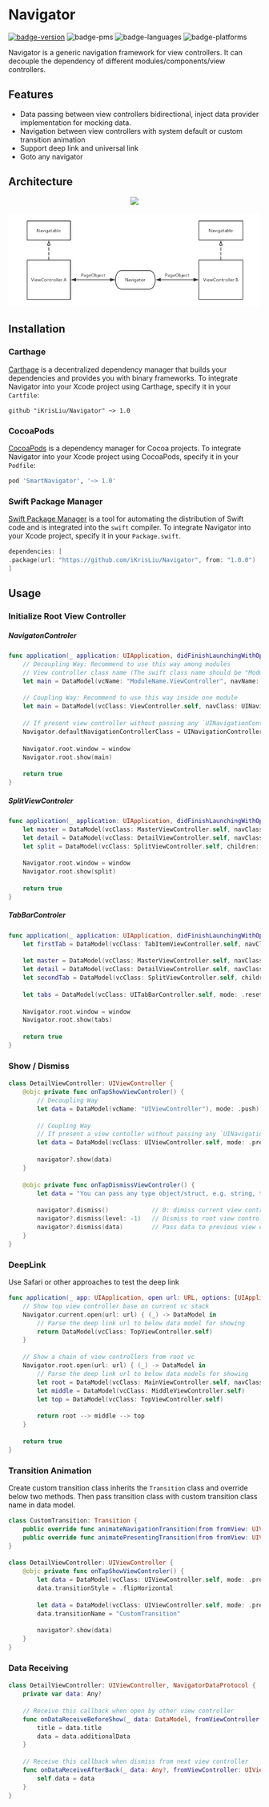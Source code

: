 # Navigator

[![badge-version](https://img.shields.io/cocoapods/v/SmartNavigator.svg?label=version)](https://github.com/iKrisLiu/Navigator/releases)
![badge-pms](https://img.shields.io/badge/languages-Swift|ObjC-orange.svg)
![badge-languages](https://img.shields.io/badge/supports-Carthage|CocoaPods|SwiftPM-green.svg)
![badge-platforms](https://img.shields.io/cocoapods/p/SmartNavigator.svg?style=flat)

Navigator is a generic navigation framework for view controllers. It can decouple the dependency of different modules/components/view controllers.

## Features
- Data passing between view controllers bidirectional, inject data provider implementation for mocking data.
- Navigation between view controllers with system default or custom transition animation
- Support deep link and universal link
- Goto any navigator

## Architecture
<p align="center"><img src ="./Images/Navigator.jpg" /></p>
<p align="center"><img src ="./Images/DataPassing.jpg" /></p>

## Installation
### Carthage
[Carthage](https://github.com/Carthage/Carthage) is a decentralized dependency manager that builds your dependencies and provides you with binary frameworks. To integrate Navigator into your Xcode project using Carthage, specify it in your `Cartfile`:

```ogdl
github "iKrisLiu/Navigator" ~> 1.0
```

### CocoaPods
[CocoaPods](https://cocoapods.org) is a dependency manager for Cocoa projects. To integrate Navigator into your Xcode project using CocoaPods, specify it in your `Podfile`:

```ruby
pod 'SmartNavigator', '~> 1.0'
```

### Swift Package Manager
[Swift Package Manager](https://swift.org/package-manager/) is a tool for automating the distribution of Swift code and is integrated into the `swift` compiler. To integrate Navigator into your Xcode project, specify it in your `Package.swift`.

```swift
dependencies: [
.package(url: "https://github.com/iKrisLiu/Navigator", from: "1.0.0")
]
```

## Usage
### Initialize Root View Controller

##### NavigatonControler
```swift
func application(_ application: UIApplication, didFinishLaunchingWithOptions launchOptions: [UIApplication.LaunchOptionsKey: Any]?) -> Bool {
    // Decoupling Way: Recommend to use this way among modules
    // View controller class name (The swift class name should be "ModuleName.ClassName")
    let main = DataModel(vcName: "ModuleName.ViewController", navName: "UINavigationController", mode: .reset)
    
    // Coupling Way: Recommend to use this way inside one module
    let main = DataModel(vcClass: ViewController.self, navClass: UINavigationController.self, mode: .reset)
    
    // If present view controller without passing any `UINavigationController`, use it as default one.
    Navigator.defaultNavigationControllerClass = UINavigationController.self
    
    Navigator.root.window = window
    Navigator.root.show(main)
    
    return true
}
```

##### SplitViewControler
```swift
func application(_ application: UIApplication, didFinishLaunchingWithOptions launchOptions: [UIApplication.LaunchOptionsKey: Any]?) -> Bool {
    let master = DataModel(vcClass: MasterViewController.self, navClass: UINavigationController.self)
    let detail = DataModel(vcClass: DetailViewController.self, navClass: UINavigationController.self)
    let split = DataModel(vcClass: SplitViewController.self, children: [master, detail])
    
    Navigator.root.window = window
    Navigator.root.show(split)
    
    return true
}
```

##### TabBarControler
```swift
func application(_ application: UIApplication, didFinishLaunchingWithOptions launchOptions: [UIApplication.LaunchOptionsKey: Any]?) -> Bool {
    let firstTab = DataModel(vcClass: TabItemViewController.self, navClass: UINavigationController.self)
    
    let master = DataModel(vcClass: MasterViewController.self, navClass: UINavigationController.self)
    let detail = DataModel(vcClass: DetailViewController.self, navClass: UINavigationController.self)
    let secondTab = DataModel(vcClass: SplitViewController.self, children: [master, detail])
    
    let tabs = DataModel(vcClass: UITabBarController.self, mode: .reset, children: [firstTab, secondTab])
    
    Navigator.root.window = window
    Navigator.root.show(tabs)
    
    return true
}
```

### Show / Dismiss
```swift
class DetailViewController: UIViewController {
    @objc private func onTapShowViewControler() {
        // Decoupling Way
        let data = DataModel(vcName: "UIViewController"), mode: .push)
        
        // Coupling Way
        // If present a view contoller without passing any `UINavigationController`, it will use `Navigator.defaultNavigationControllerClass`.
        let data = DataModel(vcClass: UIViewController.self, mode: .present, title: "Hello", additionalData: "You can pass any type object")
        
        navigator?.show(data)
    }
    
    @objc private func onTapDismissViewControler() {
        let data = "You can pass any type object/struct, e.g. string, tuple, dictionary and so on"
        
        navigator?.dismiss()            // 0: dimiss current view controller, 1: dismiss top two view controllers.
        navigator?.dismiss(level: -1)   // Dismiss to root view controller of current navigator
        navigator?.dismiss(data)        // Pass data to previous view controller when dismiss
    }
}
```

### DeepLink
Use Safari or other approaches to test the deep link

```swift
func application(_ app: UIApplication, open url: URL, options: [UIApplication.OpenURLOptionsKey: Any] = [:]) -> Bool {
    // Show top view controller base on current vc stack
    Navigator.current.open(url: url) { (_) -> DataModel in
        // Parse the deep link url to below data model for showing
        return DataModel(vcClass: TopViewController.self)
    }

    // Show a chain of view controllers from root vc
    Navigator.root.open(url: url) { (_) -> DataModel in
        // Parse the deep link url to below data models for showing
        let root = DataModel(vcClass: MainViewController.self, navClass: UINavigationController.self, mode: .reset)
        let middle = DataModel(vcClass: MiddleViewController.self)
        let top = DataModel(vcClass: TopViewController.self)

        return root --> middle --> top
    }

    return true
}
```

### Transition Animation
Create custom transition class inherits the `Transition` class and override below two methods. Then pass transition class with custom transition class name in data model.

```swift
class CustomTransition: Transition {
	public override func animateNavigationTransition(from fromView: UIView?, to toView: UIView?) { }
	public override func animatePresentingTransition(from fromView: UIView?, to toView: UIView?) { }
}

class DetailViewController: UIViewController {
    @objc private func onTapShowViewControler() {
        let data = DataModel(vcClass: UIViewController.self, mode: .present)
        data.transitionStyle = .flipHorizontal
        
        let data = DataModel(vcClass: UIViewController.self, mode: .present)
        data.transitionName = "CustomTransition"

        navigator?.show(data)
    }
}
```

### Data Receiving
```swift
class DetailViewController: UIViewController, NavigatorDataProtocol {
    private var data: Any?
    
    // Receive this callback when open by other view controller
    func onDataReceiveBeforeShow(_ data: DataModel, fromViewController: UIViewController?) {
        title = data.title
        data = data.additionalData
    }
    
    // Receive this callback when dismiss from next view controller
    func onDataReceiveAfterBack(_ data: Any?, fromViewController: UIViewController?) {
        self.data = data
    }
}
```
